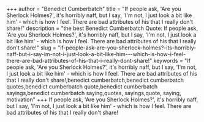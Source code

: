 +++
author = "Benedict Cumberbatch"
title = "If people ask, 'Are you Sherlock Holmes?', it's horribly naff, but I say, 'I'm not, I just look a bit like him' - which is how I feel. There are bad attributes of his that I really don't share!"
description = "the best Benedict Cumberbatch Quote: If people ask, 'Are you Sherlock Holmes?', it's horribly naff, but I say, 'I'm not, I just look a bit like him' - which is how I feel. There are bad attributes of his that I really don't share!"
slug = "if-people-ask-are-you-sherlock-holmes?-its-horribly-naff-but-i-say-im-not-i-just-look-a-bit-like-him---which-is-how-i-feel-there-are-bad-attributes-of-his-that-i-really-dont-share!"
keywords = "If people ask, 'Are you Sherlock Holmes?', it's horribly naff, but I say, 'I'm not, I just look a bit like him' - which is how I feel. There are bad attributes of his that I really don't share!,benedict cumberbatch,benedict cumberbatch quotes,benedict cumberbatch quote,benedict cumberbatch sayings,benedict cumberbatch saying,quotes, sayings,quote, saying, motivation"
+++
If people ask, 'Are you Sherlock Holmes?', it's horribly naff, but I say, 'I'm not, I just look a bit like him' - which is how I feel. There are bad attributes of his that I really don't share!
